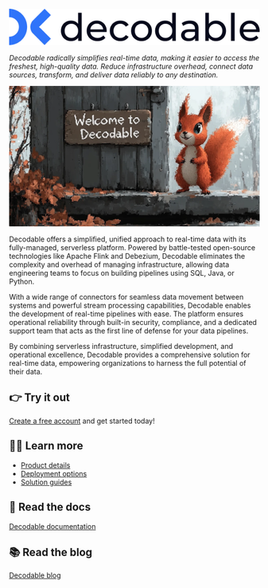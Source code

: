 ![Decodable logo](./decodable_logo.webp)

_Decodable radically simplifies real-time data, making it easier to access the freshest, high-quality data. Reduce infrastructure overhead, connect data sources, transform, and deliver data reliably to any destination._

![Welcome to Decodable](./welcome-to-decodable.webp)

Decodable offers a simplified, unified approach to real-time data with its fully-managed, serverless platform. Powered by battle-tested open-source technologies like Apache Flink and Debezium, Decodable eliminates the complexity and overhead of managing infrastructure, allowing data engineering teams to focus on building pipelines using SQL, Java, or Python.

With a wide range of connectors for seamless data movement between systems and powerful stream processing capabilities, Decodable enables the development of real-time pipelines with ease. The platform ensures operational reliability through built-in security, compliance, and a dedicated support team that acts as the first line of defense for your data pipelines.

By combining serverless infrastructure, simplified development, and operational excellence, Decodable provides a comprehensive solution for real-time data, empowering organizations to harness the full potential of their data.

## 👉 Try it out

[Create a free account](https://app.decodable.co/-/accounts/create?_gl=1*12qyzm7*_gcl_au*MTY2MDg5MDExNS4xNzIxMDYyODI4) and get started today!

## 🧑‍🎓 Learn more

* [Product details](https://www.decodable.co/product)
* [Deployment options](https://www.decodable.co/product/deployment-options)
* [Solution guides](https://www.decodable.co/solutions)

## 📖 Read the docs

[Decodable documentation](https://docs.decodable.co/)

## 📚 Read the blog

[Decodable blog](https://www.decodable.co/blog/)
